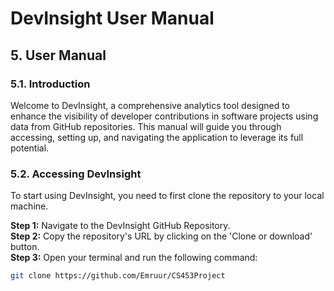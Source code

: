 # DevInsight User Manual

## 5. User Manual

### 5.1. Introduction
Welcome to DevInsight, a comprehensive analytics tool designed to enhance the visibility of developer contributions in software projects using data from GitHub repositories. This manual will guide you through accessing, setting up, and navigating the application to leverage its full potential.

### 5.2. Accessing DevInsight
To start using DevInsight, you need to first clone the repository to your local machine.

**Step 1:** Navigate to the DevInsight GitHub Repository.  
**Step 2:** Copy the repository's URL by clicking on the 'Clone or download' button.  
**Step 3:** Open your terminal and run the following command:
```bash
git clone https://github.com/Emruur/CS453Project
